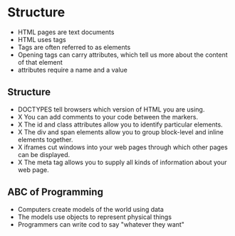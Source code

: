 # Structure

- HTML pages are text documents 
- HTML uses tags
- Tags are often referred to as elements 
- Opening tags can carry attributes, which tell us more about the content of that element 
- attributes require a name and a value

## Structure 

- DOCTYPES tell browsers which version of HTML you are using.
- X You can add comments to your code between the <!-- and --> markers.
- X The id and class attributes allow you to identify particular elements.
- X The div and span elements allow you to group block-level and inline elements together.
- X iframes cut windows into your web pages through which other pages can be displayed.
- X The meta tag allows you to supply all kinds of information about your web page.

## ABC of Programming

- Computers create models of the world using data
- The models use objects to represent physical things
- Programmers can write cod to say "whatever they want"
